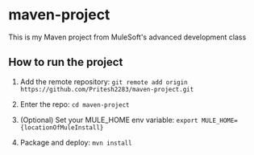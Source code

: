 # maven-project

This is my Maven project from MuleSoft's advanced development class

## How to run the project

1. Add the remote repository: `git remote add origin https://github.com/Pritesh2283/maven-project.git`

2. Enter the repo: `cd maven-project`

3. (Optional) Set your MULE_HOME env variable: `export MULE_HOME={locationOfMuleInstall}`

4. Package and deploy: `mvn install`